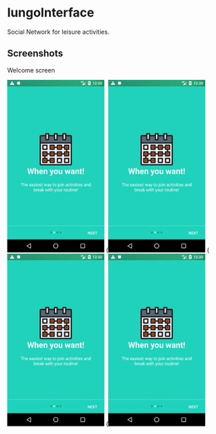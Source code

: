 # IungoInterface
Social Network for leisure activities.


Screenshots
-------------
 Welcome screen

<img src="/Figures/WelcomeScreen2.png" height="400" alt="Screenshot"/> (<img src="/Figures/WelcomeScreen2.png" height="400" alt="Screenshot"/> (<img src="/Figures/WelcomeScreen2.png" height="400" alt="Screenshot"/> (<img src="/Figures/WelcomeScreen2.png" height="400" alt="Screenshot"/>

